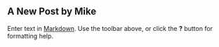 ## A New Post by Mike

Enter text in [Markdown](http://daringfireball.net/projects/markdown/). Use the toolbar above, or click the **?** button for formatting help.


